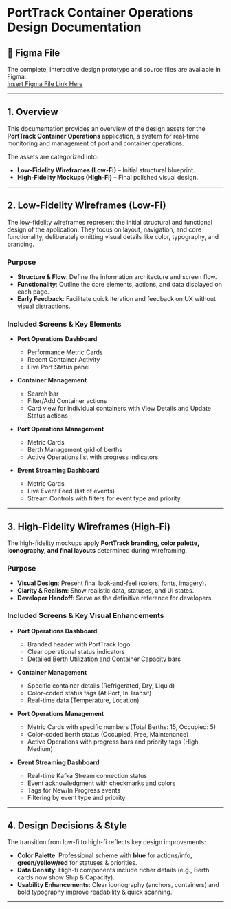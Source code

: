 # PortTrack Container Operations Design Documentation

## 🔗 Figma File
The complete, interactive design prototype and source files are available in Figma:  
[Insert Figma File Link Here](https://www.figma.com/design/DQM6qMcg28thJCOlh0ZgiN/Maersk-Hackathon?node-id=0-1&t=wQ3KksKLuzFnHN6A-1)

---

## 1. Overview
This documentation provides an overview of the design assets for the **PortTrack Container Operations** application, a system for real-time monitoring and management of port and container operations.

The assets are categorized into:
- **Low-Fidelity Wireframes (Low-Fi)** – Initial structural blueprint.  
- **High-Fidelity Mockups (High-Fi)** – Final polished visual design.  

---

## 2. Low-Fidelity Wireframes (Low-Fi)
The low-fidelity wireframes represent the initial structural and functional design of the application. They focus on layout, navigation, and core functionality, deliberately omitting visual details like color, typography, and branding.

### Purpose
- **Structure & Flow**: Define the information architecture and screen flow.  
- **Functionality**: Outline the core elements, actions, and data displayed on each page.  
- **Early Feedback**: Facilitate quick iteration and feedback on UX without visual distractions.  

### Included Screens & Key Elements
- **Port Operations Dashboard**  
  - Performance Metric Cards  
  - Recent Container Activity  
  - Live Port Status panel  

- **Container Management**  
  - Search bar  
  - Filter/Add Container actions  
  - Card view for individual containers with View Details and Update Status actions  

- **Port Operations Management**  
  - Metric Cards  
  - Berth Management grid of berths  
  - Active Operations list with progress indicators  

- **Event Streaming Dashboard**  
  - Metric Cards  
  - Live Event Feed (list of events)  
  - Stream Controls with filters for event type and priority  

---

## 3. High-Fidelity Wireframes (High-Fi)
The high-fidelity mockups apply **PortTrack branding, color palette, iconography, and final layouts** determined during wireframing.

### Purpose
- **Visual Design**: Present final look-and-feel (colors, fonts, imagery).  
- **Clarity & Realism**: Show realistic data, statuses, and UI states.  
- **Developer Handoff**: Serve as the definitive reference for developers.  

### Included Screens & Key Visual Enhancements
- **Port Operations Dashboard**  
  - Branded header with PortTrack logo  
  - Clear operational status indicators  
  - Detailed Berth Utilization and Container Capacity bars  

- **Container Management**  
  - Specific container details (Refrigerated, Dry, Liquid)  
  - Color-coded status tags (At Port, In Transit)  
  - Real-time data (Temperature, Location)  

- **Port Operations Management**  
  - Metric Cards with specific numbers (Total Berths: 15, Occupied: 5)  
  - Color-coded berth status (Occupied, Free, Maintenance)  
  - Active Operations with progress bars and priority tags (High, Medium)  

- **Event Streaming Dashboard**  
  - Real-time Kafka Stream connection status  
  - Event acknowledgment with checkmarks and colors  
  - Tags for New/In Progress events  
  - Filtering by event type and priority  

---

## 4. Design Decisions & Style
The transition from low-fi to high-fi reflects key design improvements:

- **Color Palette**: Professional scheme with **blue** for actions/info, **green/yellow/red** for statuses & priorities.  
- **Data Density**: High-fi components include richer details (e.g., Berth cards now show Ship & Capacity).  
- **Usability Enhancements**: Clear iconography (anchors, containers) and bold typography improve readability & quick scanning.  

---
